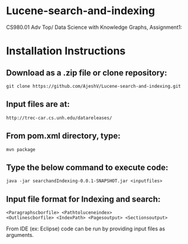 # Lucene-search-and-indexing
CS980.01 Adv Top/ Data Science with Knowledge Graphs, Assignment1:

# Installation Instructions 
## Download as a .zip file or clone repository:
```
git clone https://github.com/AjeshV/Lucene-search-and-indexing.git
```

## Input files are at:

```
http://trec-car.cs.unh.edu/datareleases/
```

## From pom.xml directory, type:
```
mvn package
```

## Type the below command to execute code:
```
java -jar searchandIndexing-0.0.1-SNAPSHOT.jar <inputfiles>
```

## Input file format for Indexing and search: 

```
<Paragraphscborfile> <Pathtoluceneindex>
<Outlinescborfile> <IndexPath> <Pagesoutput> <Sectionsoutput>
```

From IDE (ex: Eclipse) code can be run by providing input files as arguments.
